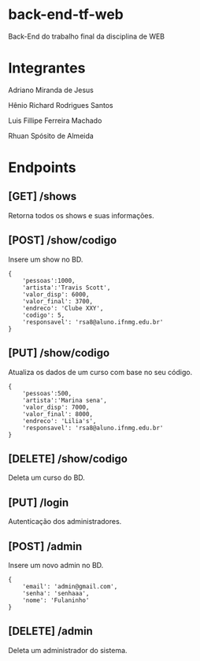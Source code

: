 # back-end-tf-web
Back-End do trabalho final da disciplina de WEB

# Integrantes
Adriano Miranda de Jesus

Hênio Richard Rodrigues Santos

Luis Fillipe Ferreira Machado

Rhuan Spósito de Almeida

# Endpoints
## [GET] /shows
Retorna todos os shows e suas informações.
## [POST] /show/codigo
Insere um show no BD.
```
{
    'pessoas':1000,
    'artista':'Travis Scott',
    'valor_disp': 6000,
    'valor_final': 3700,
    'endreco': 'Clube XXY',
    'codigo': 5,
    'responsavel': 'rsa8@aluno.ifnmg.edu.br'
}
```

## [PUT] /show/codigo
Atualiza os dados de um curso com base no seu código.
```
{
    'pessoas':500,
    'artista':'Marina sena',
    'valor_disp': 7000,
    'valor_final': 8000,
    'endreco': 'Lilia's',
    'responsavel': 'rsa8@aluno.ifnmg.edu.br'
}
```

## [DELETE] /show/codigo
Deleta um curso do BD.

## [PUT] /login
Autenticação dos administradores.

## [POST] /admin
Insere um novo admin no BD.
```
{
    'email': 'admin@gmail.com',
    'senha': 'senhaaa',
    'nome': 'Fulaninho'
}
```

## [DELETE] /admin
Deleta um administrador do sistema.

